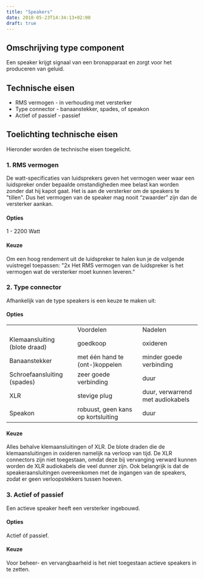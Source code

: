 ```yaml
---
title: "Speakers"
date: 2018-05-23T14:34:13+02:00
draft: true
---
```


## Omschrijving type component

Een speaker krijgt signaal van een bronapparaat en zorgt voor het produceren van
geluid.

## Technische eisen

* RMS vermogen - in verhouding met versterker
* Type connector - banaanstekker, spades, of speakon
* Actief of passief - passief

## Toelichting technische eisen

Hieronder worden de technische eisen toegelicht.

### 1. RMS vermogen

De watt-specificaties van luidsprekers geven het vermogen weer waar een
luidspreker onder bepaalde omstandigheden mee belast kan worden zonder dat hij
kapot gaat. Het is aan de versterker om de speakers te "tillen". Dus het
vermogen van de speaker mag nooit “zwaarder” zijn dan de versterker aankan.

#### Opties

1 - 2200 Watt

#### Keuze

Om een hoog rendement uit de luidspreker te halen kun je de volgende vuistregel
toepassen: "2x Het RMS vermogen van de luidspreker is het vermogen wat de
versterker moet kunnen leveren."

### 2. Type connector

Afhankelijk van de type speakers is een keuze te maken uit:

#### Opties

<table>
  <tr>
    <td></td>
    <td>Voordelen</td>
    <td>Nadelen</td>
  </tr>
  <tr>
    <td>Klemaansluiting (blote draad)</td>
    <td>goedkoop</td>
    <td>oxideren</td>
  </tr>
  <tr>
    <td>Banaanstekker</td>
    <td>met één hand te (ont-)koppelen</td>
    <td>minder goede verbinding</td>
  </tr>
  <tr>
    <td>Schroefaansluiting (spades)</td>
    <td>zeer goede verbinding</td>
    <td>duur</td>
  </tr>
  <tr>
    <td>XLR</td>
    <td>stevige plug</td>
    <td>duur, verwarrend met audiokabels</td>
  </tr>
  <tr>
    <td>Speakon</td>
    <td>robuust, geen kans op kortsluiting</td>
    <td>duur</td>
  </tr>
</table>


#### Keuze

Alles behalve klemaansluitingen of XLR. De blote draden die de klemaansluitingen
in oxideren namelijk na verloop van tijd. De XLR connectors zijn niet
toegestaan, omdat deze bij vervanging verward kunnen worden de XLR audiokabels
die veel dunner zijn. Ook belangrijk is dat de speakeraansluitingen overeenkomen
met de ingangen van de speakers, zodat er geen verloopstekkers tussen hoeven.

### 3. Actief of passief

Een actieve speaker heeft een versterker ingebouwd.

#### Opties

Actief óf passief.

#### Keuze

Voor beheer- en vervangbaarheid is het niet toegestaan actieve speakers in te
zetten.
